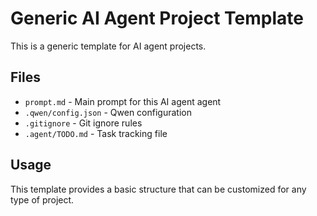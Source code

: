 # Generic AI Agent Project Template

This is a generic template for AI agent projects.

## Files

- `prompt.md` - Main prompt for this AI agent agent
- `.qwen/config.json` - Qwen configuration
- `.gitignore` - Git ignore rules
- `.agent/TODO.md` - Task tracking file

## Usage

This template provides a basic structure that can be customized for any type of project.